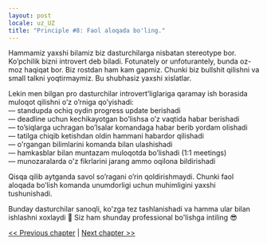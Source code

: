```yaml
---
layout: post
locale: uz_UZ
title: "Principle #8: Faol aloqada bo'ling."
---
```


Hammamiz yaxshi bilamiz biz dasturchilarga nisbatan stereotype bor. Ko’pchilik bizni introvert deb biladi. Fotunately or unfoturantely, bunda oz-moz haqiqat bor. Biz rostdan ham kam gapmiz. Chunki biz bullshit qilishni va small talkni yoqtirmaymiz. Bu shubhasiz yaxshi xislatlar.

Lekin men bilgan pro dasturchilar introvert’liglariga qaramay ish borasida muloqot qilishni o’z o’rniga qo’yishadi:\
— standupda ochiq oydin progress update berishadi\
— deadline uchun kechikayotgan bo’lishsa o’z vaqtida habar berishadi\
— to’siqlarga uchragan bo’lsalar komandaga habar berib yordam olishadi\
— tatilga chiqib ketishdan oldin hammani habardor qilishadi\
— o'rgangan bilimlarini komanda bilan ulashishadi\
— hamkasblar bilan muntazam muloqotda bo’lishadi  (1:1 meetings)\
— munozaralarda o'z fikrlarini jarang ammo oqilona bildirishadi

Qisqa qilib aytganda savol so’ragani o’rin qoldirishmaydi. Chunki faol aloqada bo’lish komanda unumdorligi uchun muhimligini yaxshi tushunishadi.

Bunday dasturchilar sanoqli, ko'zga tez tashlanishadi va hamma ular bilan ishlashni xoxlaydi 🙂 Siz ham shunday professional bo'lishga intiling 😎

[<< Previous chapter](/2024/02/02/principle-7-qurollaringizni-chuqur-biling.html) | [Next chapter >>](/2024/02/07/principle-9-collaboration.html)
